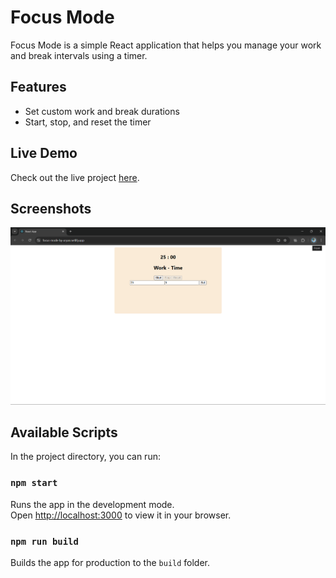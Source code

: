 # Focus Mode

Focus Mode is a simple React application that helps you manage your work and break intervals using a timer.

## Features

- Set custom work and break durations
- Start, stop, and reset the timer

## Live Demo

Check out the live project [here](https://focus-mode-by-aryan.netlify.app/).

## Screenshots

![Focus Mode Screenshot](public/Screenshot.png)

## Available Scripts

In the project directory, you can run:

### `npm start`

Runs the app in the development mode.\
Open [http://localhost:3000](http://localhost:3000) to view it in your browser.

### `npm run build`

Builds the app for production to the `build` folder.
